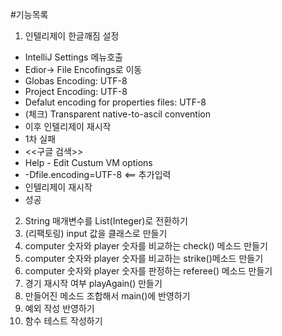 
#기능목록

1. 인텔리제이 한글깨짐 설정
 - IntelliJ Settings 메뉴호출
 - Edior-> File Encofings로 이동
 - Globas Encoding: UTF-8
 - Project Encoding: UTF-8
 - Defalut encoding for properties files: UTF-8
 - (체크) Transparent native-to-ascil convention
 - 이후 인텔리제이 재시작
 - 1차 실패
 - <<구글 검색>>
  - Help - Edit Custum VM options
  - -Dfile.encoding=UTF-8  <== 추가입력
  - 인텔리제이 재시작
  - 성공
2. String 매개변수를 List(Integer)로 전환하기
3. (리팩토링) input 값을 클래스로 만들기 
4.  computer 숫자와 player 숫자를 비교하는 check() 메소드 만들기
5.  computer 숫자와 player 숫자를 비교하는 strike()메소드 만들기
6.  computer 숫자와 player 숫자를 판정하는 referee() 메소드 만들기
7.  경기 재시작 여부 playAgain() 만들기
8.  만들어진 메소드 조합해서 main()에 반영하기
9.  예외 작성 반영하기
10. 함수 테스트 작성하기